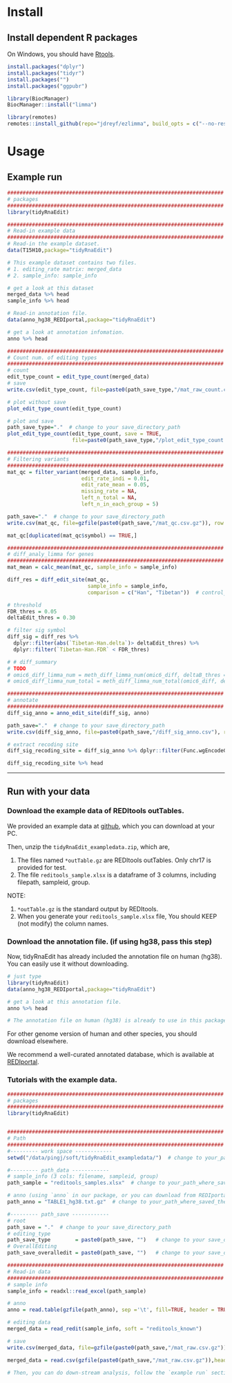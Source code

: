 
# Install

## Install dependent R packages

On Windows, you should have [Rtools](https://cran.r-project.org/bin/windows/Rtools/).

```r
install.packages("dplyr")
install.packages("tidyr")
install.packages("")
install.packages("ggpubr")

library(BiocManager)
BiocManager::install("limma")

library(remotes)
remotes::install_github(repo="jdreyf/ezlimma", build_opts = c("--no-resave-data", "--no-manual"), build_vignettes = FALSE)
```

# Usage
## Example run

```r
######################################################################
# packages
######################################################################
library(tidyRnaEdit)

######################################################################
# Read-in example data
######################################################################
# Read-in the example dataset.
data(T15H10,package="tidyRnaEdit")

# This example dataset contains two files. 
# 1. editing_rate matrix: merged_data
# 2. sample_info: sample_info

# get a look at this dataset
merged_data %>% head
sample_info %>% head

# Read-in annotation file.
data(anno_hg38_REDIportal,package="tidyRnaEdit")

# get a look at annotation infomation.
anno %>% head

######################################################################
# Count num. of editing types
######################################################################
# count
edit_type_count = edit_type_count(merged_data)
# save
write.csv(edit_type_count, file=paste0(path_save_type,"/mat_raw_count.csv"), row.names = FALSE)

# plot without save
plot_edit_type_count(edit_type_count)

# plot and save
path_save_type="."  # change to your save_directory_path
plot_edit_type_count(edit_type_count, save = TRUE,
                     file=paste0(path_save_type,"/plot_edit_type_count.pdf"))

######################################################################
# Filtering variants
######################################################################
mat_qc = filter_variant(merged_data, sample_info,
                        edit_rate_indi = 0.01,
                        edit_rate_mean = 0.05,
                        missing_rate = NA,
                        left_n_total = NA,
                        left_n_in_each_group = 5)

path_save="."  # change to your save_directory_path
write.csv(mat_qc, file=gzfile(paste0(path_save,"/mat_qc.csv.gz")), row.names = FALSE)

mat_qc[duplicated(mat_qc$symbol) == TRUE,]

######################################################################
# diff_analy_limma for genes
######################################################################
mat_mean = calc_mean(mat_qc, sample_info = sample_info)

diff_res = diff_edit_site(mat_qc,
                          sample_info = sample_info,
                          comparison = c("Han", "Tibetan"))  # control_group = "Han"

# threshold
FDR_thres = 0.05
deltaEdit_thres = 0.30

# filter sig symbol
diff_sig = diff_res %>%
  dplyr::filter(abs(`Tibetan-Han.delta`)> deltaEdit_thres) %>%
  dplyr::filter(`Tibetan-Han.FDR` < FDR_thres)

# # diff_summary
# TODO
# omic6_diff_limma_num = meth_diff_limma_num(omic6_diff, deltaB_thres = deltaEdit_thres)
# omic6_diff_limma_num_total = meth_diff_limma_num_total(omic6_diff, deltaB_thres = deltaEdit_thres)

######################################################################
# annotate
######################################################################
diff_sig_anno = anno_edit_site(diff_sig, anno)

path_save="."  # change to your save_directory_path
write.csv(diff_sig_anno, file=paste0(path_save,"/diff_sig_anno.csv"), row.names = FALSE)

# extract recoding site
diff_sig_recoding_site = diff_sig_anno %>% dplyr::filter(Func.wgEncodeGencodeBasicV34=="exonic")

diff_sig_recoding_site %>% head
```

---

## Run with your data

### Download the example data of REDItools outTables.

We provided an example data at [github](https://github.com/JPingAMMS/tidyRnaEdit_exampledata), which you can download at your PC.

Then, unzip the `tidyRnaEdit_exampledata.zip`, which are,
1. The files named `*outTable.gz` are REDItools outTables. Only chr17 is provided for test.
2. The file `reditools_sample.xlsx` is a dataframe of 3 columns, including filepath, sampleid, group.

NOTE:
1. `*outTable.gz` is the standard output by REDItools.
2. When you generate your `reditools_sample.xlsx` file, You should KEEP (not modify) the column names.

### Download the annotation file. (if using hg38, pass this step)

Now, tidyRnaEdit has already included the annotation file on human (hg38). You can easily use it without downloading.

```r
# just type
library(tidyRnaEdit)
data(anno_hg38_REDIportal,package="tidyRnaEdit")

# get a look at this annotation file.
anno %>% head

# The annotation file on human (hg38) is already to use in this package, namely, the `anno`.
```

For other genome version of human and other species, you should download elsewhere.

We recommend a well-curated annotated database, which is available at [REDIportal](http://srv00.recas.ba.infn.it/atlas/download.htmcl).


### Tutorials with the example data.

```r
######################################################################
# packages
######################################################################
library(tidyRnaEdit)


######################################################################
# Path
######################################################################
#--------- work space ------------
setwd("/data/pingj/soft/tidyRnaEdit_exampledata/")  # change to your_path_where_saved_the_outTables

#--------- path_data ------------
# sample_info (3 cols: filename, sampleid, group)
path_sample = "reditools_samples.xlsx"  # change to your_path_where_saved_the_outTables

# anno (using `anno` in our package, or you can download from REDIportal)
path_anno = "TABLE1_hg38.txt.gz"  # change to your_path_where_saved_the_outTables

#--------- path_save ------------
# root
path_save = "."  # change to your save_directory_path
# editing_type
path_save_type        = paste0(path_save, "")   # change to your save_directory_path
# OverallEditing
path_save_overalledit = paste0(path_save, "")   # change to your save_directory_path

######################################################################
# Read-in data
######################################################################
# sample info
sample_info = readxl::read_excel(path_sample)

# anno
anno = read.table(gzfile(path_anno), sep ='\t', fill=TRUE, header = TRUE)

# editing data
merged_data = read_redit(sample_info, soft = "reditools_known")

# save
write.csv(merged_data, file=gzfile(paste0(path_save,"/mat_raw.csv.gz")), row.names = FALSE)

merged_data = read.csv(gzfile(paste0(path_save,"/mat_raw.csv.gz")),header=TRUE)

# Then, you can do down-stream analysis, follow the `example run` section. Enjoy!
```